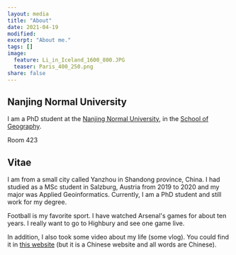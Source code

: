 ```yaml
---
layout: media
title: "About"
date: 2021-04-19
modified:
excerpt: "About me."
tags: []
image:
  feature: Li_in_Iceland_1600_800.JPG
  teaser: Paris_400_250.png
share: false
---
```


<div class="tiles">

<div class="tile">
  <h2 class="post-title">Nanjing Normal University</h2>
  <p class="post-excerpt">I am a PhD student at the <a href="http://en.njnu.edu.cn/">Nanjing Normal University</a>,
  in the <a href="http://schools.njnu.edu.cn/geog/">School of Geography</a>.</p>
  <p class="post-excerpt">Room 423</p>
</div><!-- /.tile -->

<div class="tile">
  <h2 class="post-title">Vitae</h2>
    <p class="post-excerpt">I am from a small city called Yanzhou in Shandong province, China. I had studied as a MSc student in Salzburg, Austria from 2019 to 2020 and my major was Applied Geoinformatics. Currently, I am a PhD student and still work for my degree. </p> 
    <p class="post-excerpt">Football is my favorite sport. I have watched Arsenal's games for about ten years. I really want to go to Highbury and see one game live.</p> 
    <p class="post-excerpt">In addition, I also took some video about my life (some vlog). You could find it in <a href="https://space.bilibili.com/358461602">this website</a> (but it is a Chinese website and all words are Chinese).</p>
 </div><!-- /.tile -->

</div><!-- /.tiles -->
